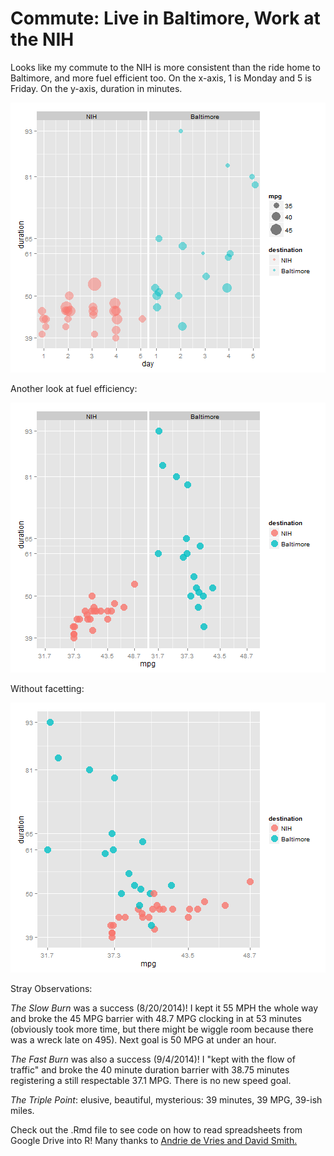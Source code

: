 Commute:  Live in Baltimore, Work at the NIH
========================================================

Looks like my commute to the NIH is more consistent than the ride home to Baltimore, and more fuel efficient too.  On the x-axis, 1 is Monday and 5 is Friday.  On the y-axis, duration in minutes.

![plot of chunk unnamed-chunk-1](figure/unnamed-chunk-1.png) 

Another look at fuel efficiency:


![plot of chunk unnamed-chunk-2](figure/unnamed-chunk-2.png) 

Without facetting:

![plot of chunk unnamed-chunk-3](figure/unnamed-chunk-3.png) 

Stray Observations:
 
 _The Slow Burn_ was a success (8/20/2014)!  I kept it 55 MPH the whole way and broke the 45 MPG barrier with 48.7 MPG clocking in at 53 minutes (obviously took more time, but there might be wiggle room because there was a wreck late on 495).  Next goal is 50 MPG at under an hour.

_The Fast Burn_ was also a success (9/4/2014)!  I "kept with the flow of traffic" and broke the 40 minute duration barrier with 38.75 minutes registering a still respectable 37.1 MPG.  There is no new speed goal.

_The Triple Point_:  elusive, beautiful, mysterious:  39 minutes, 39 MPG, 39-ish miles.  


Check out the .Rmd file to see code on how to read spreadsheets from Google Drive into R!  Many thanks to [Andrie de Vries and David Smith.](http://blog.revolutionanalytics.com/2014/06/reading-data-from-the-new-version-of-google-spreadsheets.html
)
